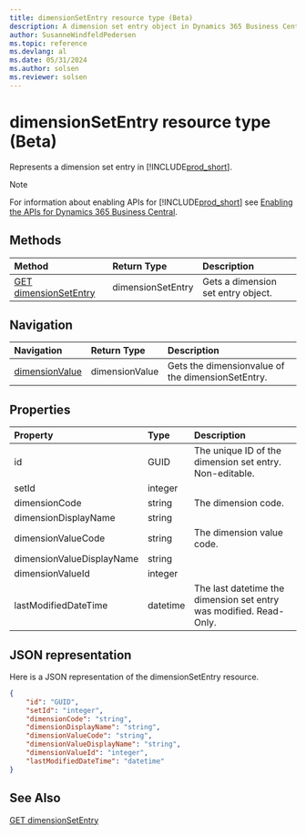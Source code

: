 ```yaml
---
title: dimensionSetEntry resource type (Beta)
description: A dimension set entry object in Dynamics 365 Business Central (Beta).
author: SusanneWindfeldPedersen
ms.topic: reference
ms.devlang: al
ms.date: 05/31/2024
ms.author: solsen
ms.reviewer: solsen
---
```


# dimensionSetEntry resource type (Beta)

<!-- START>DO_NOT_EDIT -->
<!-- IMPORTANT:Do not edit any of the content between here and the END>DO_NOT_EDIT. -->
Represents a dimension set entry in [!INCLUDE[prod_short](../../../includes/prod_short.md)].

> [!NOTE]
> For information about enabling APIs for [!INCLUDE[prod_short](../../../includes/prod_short.md)] see [Enabling the APIs for Dynamics 365 Business Central](../../../api-reference/v2.0/enabling-apis-for-dynamics-nav.md).

## Methods

| Method | Return Type|Description |
|:--------------------|:-----------|:-------------------------|
|[GET dimensionSetEntry](../api/dynamics_dimensionsetentry_get.md)|dimensionSetEntry|Gets a dimension set entry object.|


## Navigation

| Navigation |Return Type| Description |
|:----------|:----------|:-----------------|
|[dimensionValue](dynamics_dimensionvalue.md)|dimensionValue |Gets the dimensionvalue of the dimensionSetEntry.|

## Properties

| Property           | Type   |Description     |
|:-------------------|:-------|:---------------|
|id|GUID|The unique ID of the dimension set entry. Non-editable.|
|setId|integer||
|dimensionCode|string|The dimension code.|
|dimensionDisplayName|string||
|dimensionValueCode|string|The dimension value code.  |
|dimensionValueDisplayName|string||
|dimensionValueId|integer||
|lastModifiedDateTime|datetime|The last datetime the dimension set entry was modified. Read-Only.|

## JSON representation

Here is a JSON representation of the dimensionSetEntry resource.


```json
{
    "id": "GUID",
    "setId": "integer",
    "dimensionCode": "string",
    "dimensionDisplayName": "string",
    "dimensionValueCode": "string",
    "dimensionValueDisplayName": "string",
    "dimensionValueId": "integer",
    "lastModifiedDateTime": "datetime"
}
```
<!-- IMPORTANT: END>DO_NOT_EDIT -->

## See Also
[GET dimensionSetEntry](../api/dynamics_dimensionsetentry_get.md)

